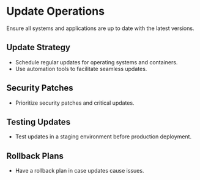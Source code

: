 # Update Operations

Ensure all systems and applications are up to date with the latest versions.

## Update Strategy
- Schedule regular updates for operating systems and containers.
- Use automation tools to facilitate seamless updates.

## Security Patches
- Prioritize security patches and critical updates.

## Testing Updates
- Test updates in a staging environment before production deployment.

## Rollback Plans
- Have a rollback plan in case updates cause issues.
